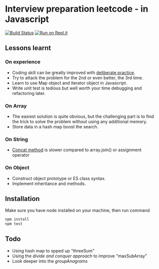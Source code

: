 # Interview preparation leetcode - in Javascript

[![Build Status](https://api.travis-ci.org/hieutle2011/interview-prep-leetcode.svg?branch=master)](https://travis-ci.org/github/hieutle2011/interview-prep-leetcode) [![Run on Repl.it](https://repl.it/badge/github/hieutle2011/interview-prep-leetcode)](https://repl.it/github/hieutle2011/interview-prep-leetcode)

## Lessons learnt

### On experience
- Coding skill can be greatly improved with [deliberate practice](1).
- Try to attack the problem for the 2nd or even better, the 3rd time.
- Learn to use Map object and iterator object in Javascript.
- Write unit test is tedious but well worth your time debugging and refactoring later.

### On Array
- The easiest solution is quite obvious, but the challenging part is to find the trick to solve the problem without using any additional memory.
- Store data in a hash map boost the search.

### On String
- [Concat method](2) is slower compared to array.join() or assignment operator

### On Object
- Construct object prototype or ES class syntax.
- Implement inheritance and methods.

## Installation

Make sure you have node installed on your machine, then run command

```bash
npm install
npm test
```

## Todo
- Using hash map to spped up "threeSum"
- Using the *divide and conquer approach* to improve "maxSubArray"
- Look deeper into the *groupAnagrams*

[1]:https://en.wikipedia.org/wiki/Practice_(learning_method)#Deliberate_practice
[2]:https://developer.mozilla.org/en-US/docs/Web/JavaScript/Reference/Global_Objects/String/concat